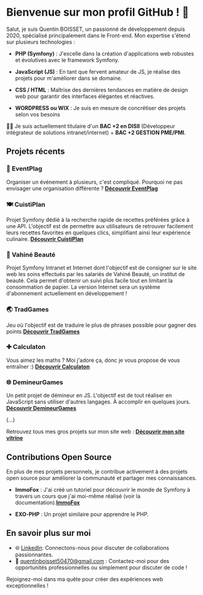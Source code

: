 # Bienvenue sur mon profil GitHub ! 👋

Salut, je suis Quentin BOISSET, un passionné de développement depuis 2020, spécialisé principalement dans le Front-end. Mon expertise s'étend sur plusieurs technologies :

- **PHP (Symfony)** : J'excelle dans la création d'applications web robustes et évolutives avec le framework Symfony.

- **JavaScript (JS)** : En tant que fervent amateur de JS, je réalise des projets pour m'améliorer dans se domaine.

- **CSS / HTML** : Maîtrise des dernières tendances en matière de design web pour garantir des interfaces élégantes et réactives.

- **WORDPRESS ou WIX** : Je suis en mesure de concrétiser des projets selon vos besoins

👨‍🎓 Je suis actuellement titulaire d'un **BAC +2 en DISII** (Développeur intégrateur de solutions intranet/internet) + **BAC +2 GESTION PME/PMI**.

## Projets récents
### 👥 EventPlag
Organiser un événement à plusieurs, c'est compliqué. Pourquoi ne pas envisager une organisation différente ?
[**Découvrir EventPlag**](https://hutchalpha.fr/EventPlag/index.php)

### 🍽️ CuistiPlan
Projet Symfony dédié à la recherche rapide de recettes préférées grâce à une API. L'objectif est de permettre aux utilisateurs de retrouver facilement leurs recettes favorites en quelques clics, simplifiant ainsi leur expérience culinaire.
[**Découvrir CuistiPlan**](https://www.hutchalpha.fr/CuistiPlan/public/)

### 🚀 Vahiné Beauté
Projet Symfony Intranet et Internet dont l'objectif est de consigner sur le site web les soins effectués par les salariés de Vahiné Beauté, un institut de beauté. Cela permet d'obtenir un suivi plus facile tout en limitant la consommation de papier. La version Internet sera un système d'abonnement actuellement en développement !

### 🌏 TradGames
Jeu où l'objectif est de traduire le plus de phrases possible pour gagner des points
[**Découvrir TradGames**](https://hutchalpha.fr/TradGames/)

### ✚ Calculaton
Vous aimez les maths ? Moi j'adore ça, donc je vous propose de vous entraîner :)
[**Découvrir Calculaton**](https://hutchalpha.fr/Calculaton/)

### 🌐 DemineurGames
Un petit projet de démineur en JS. L'objectif est de tout réaliser en JavaScript sans utiliser d'autres langages. À accomplir en quelques jours.
[**Découvrir DemineurGames**](https://hutchalpha.fr/projetdemineur/)

(...)

Retrouvez tous mes gros projets sur mon site web : [**Découvrir mon site vitrine**](https://hutchalpha.fr/presentation/)
## Contributions Open Source

En plus de mes projets personnels, je contribue activement à des projets open source pour améliorer la communauté et partager mes connaissances.

- **ImmoFox** : J'ai créé un tutoriel pour découvrir le monde de Symfony à travers un cours que j'ai moi-même réalisé (voir la documentation).[**ImmoFox**](https://hutchalpha.fr/ImmoFox/public/)

- **EXO-PHP** : Un projet similaire pour apprendre le PHP.

## En savoir plus sur moi

- 🌐 [LinkedIn](https://www.linkedin.com/in/quentin-boisset/): Connectons-nous pour discuter de collaborations passionnantes.
- 📧 quentinboisset50470@gmail.com : Contactez-moi pour des opportunités professionnelles ou simplement pour discuter de code !


Rejoignez-moi dans ma quête pour créer des expériences web exceptionnelles !
